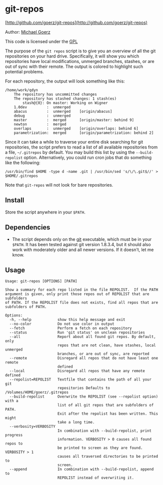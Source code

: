 # git-repos

[http://github.com/goerz/git-repos](http://github.com/goerz/git-repos)

Author: [Michael Goerz](http://michaelgoerz.net)

This code is licensed under the [GPL](http://www.gnu.org/licenses/gpl.html)

The purpose of the `git repos` script is to give you an overview of all the git
repositories on your hard drive. Specifically, it will show you which
repositories have local modifications, unmerged branches, stashes, or are out of
sync with their remote. The output is colored to highlight such
potential problems.

For each repository, the output will look something like this:

    /home/work/qdyn
        The repository has uncommitted changes
        The repository has stashed changes: 1 stash(es)
            stash@{0}: On master: Working on Wigner
        1.0dev         :  unmerged
        abacus         :  unmerged    [origin/abacus]
        debug          :  unmerged
        master         :  merged      [origin/master: behind 9]
        newton         :  merged
        overlaps       :  unmerged    [origin/overlaps: behind 6]
        parametrization:  merged      [origin/parametrization: behind 2]

Since it can take a while to traverse your entire disk searching for git
repositories, the script prefers to read a list of all available repositories
from a file, `~/.gitrepos` by default. You may build this list by using the
`--build-repolist` option. Alternatively, you could run cron jobs that do
something like the following:

    /usr/bin/find $HOME -type d -name .git | /usr/bin/sed 's/\/\.git$//' > $HOME/.gitrepos

Note that `git-repos` will not look for bare repositories.

## Install ##

Store the script anywhere in your `$PATH`.

## Dependencies ##

* The script depends only on the [git][1] executable, which must be in your
  `$PATH`. It has been tested against git version 1.8.3.4, but it should also
  work with moderately older and all newer versions. If it doesn't, let me know.

[1]: http://git-scm.com/

## Usage ##

    Usage: git-repos [OPTIONS] [PATH]

    Show a summary for each repo listed in the file REPOLIST.  If the PATH
    argument is given, only print those repos out of REPOLIST that are subfolders
    of PATH. If the REPOLIST file does not exists, find all repos that are
    subfolders of PATH.

    Options:
      -h, --help            show this help message and exit
      --no-color            Do not use color in output
      --fetch               Perform a fetch on each repository
      --status              Run 'git status' on unclean repositories
      --all                 Report about all found git repos. By default, only
                            repos that are not clean, have stashes, local unmerged
                            branches, or are out of sync, are reported
      --remote              Disregard all repos that do not have least one remote
                            defined
      --local               Disregard all repos that have any remote defined
      --repolist=REPOLIST   Textfile that contains the path of all your git
                            repositories Defaults to /Volumes/HOME/goerz/.gitrepos
      --build-repolist      Overwrite the REPOLIST (see --repolist option) with a
                            list of all git repos that are subfolders of PATH.
                            Exit after the repolist has been written. This might
                            take a long time.
      --verbosity=VERBOSITY
                            In combination with --build-repolist, print progress
                            information. VERBOSITY > 0 causes all found repos to
                            be printed to screen as they are found. VERBOSITY > 1
                            causes all traversed directories to be printed to
                            screen.
      --append              In combination with --build-repolist, append to
                            REPOLIST instead of overwriting it.
